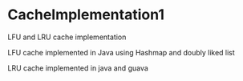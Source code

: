 # CacheImplementation1
LFU and LRU cache implementation

LFU cache implemented in Java using Hashmap and doubly liked list

LRU cache implemented in java and guava



